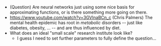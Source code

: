 - (Question) Are neural networks just using some nice basis for approximating functions, or is there something more going on there.
- https://www.youtube.com/watch?v=3GVInaBCn_c (Chris Palmers) The mental health epidemic has root in *metabolic* disorders -- just like diabetes, obesity, ... -- and are thus influenced by diet. 
- What does an ideal "small scale" research institute look like?
	- I guess I need to set further parameters to fully define the question...